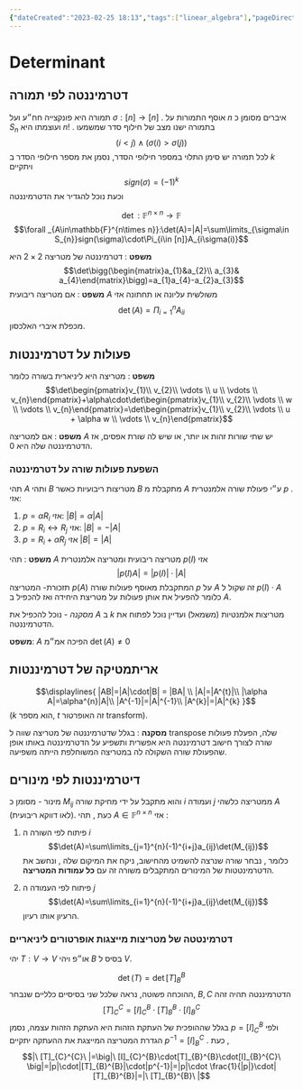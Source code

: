```yaml
---
{"dateCreated":"2023-02-25 18:13","tags":["linear_algebra"],"pageDirection":"rtl","dg-publish":true,"permalink":"/cs/linear-algebra/determinant/","dgPassFrontmatter":true}
---
```



# Determinant
## דטרמיננטה לפי תמורה
 תמורה היא פונקצייה חח״ע ועל $\sigma: [n]\rightarrow[n]$ . אוסף התמורות על $n$ איברים מסומן כ $S_{n}$ ועוצמתו היא $n!$ .
 בתמורה ישנו מצב של חילוף סדר שמשמעו 
 $$(i<j)\wedge(\sigma(i)>\sigma(j))$$
 לכל תמורה יש סימן התלוי במספר חילופי הסדר, נסמן את מספר חילופי הסדר ב $k$ ויתקיים
 $$sign(\sigma)=(-1)^{k}$$
 וכעת נוכל להגדיר את הדטרמיננטה 

$$\det : \mathbb{F}^{n\times n}\rightarrow \mathbb{F}$$
$$\forall _{A\in\mathbb{F}^{n\times n}}:\det(A)=|A|=\sum\limits_{\sigma\in S_{n}}sign(\sigma)\cdot\Pi_{i\in [n]}A_{i\sigma(i)}$$

__משפט__ : דטרמיננטה של מטריצה $2\times 2$ היא 
$$\det\bigg(\begin{matrix}a_{1}&a_{2}\\ a_{3}& a_{4}\end{matrix}\bigg)=a_{1}a_{4}-a_{2}a_{3}$$
__משפט__ : אם מטריצה ריבועית $A$ משולשית עליונה או תחתונה אזי 
$$\det(A)=\Pi_{i=1}^{n}A_{ii}$$
מכפלת איברי האלכסון.

## פעולות על דטרמיננטות 
__משפט__ : מטריצה היא ליניארית בשורה כלומר
$$\det\begin{pmatrix}v_{1}\\ v_{2}\\ \vdots \\ u \\ \vdots \\ v_{n}\end{pmatrix}+\alpha\cdot\det\begin{pmatrix}v_{1}\\ v_{2}\\ \vdots \\ w \\ \vdots \\ v_{n}\end{pmatrix}=\det\begin{pmatrix}v_{1}\\ v_{2}\\ \vdots \\ u + \alpha w \\ \vdots \\ v_{n}\end{pmatrix}$$

__משפט__ : אם למטריצה $A$ יש שתי שורות זהות או יותר, או שיש לה שורת אפסים, אז הדטרמיננטה שלה היא $0$.

### השפעת פעולות שורה על דטרמיננטה
תהי $A$ ותהי $B$ מטריצות ריבועיות כאשר $B$ מתקבלת מ $A$ ע״י פעולת שורה אלמנטרית $p$ . אזי: 
1) $p=\alpha R_{i}$  אזי: $|B|=\alpha|A|$ 
2) $p= R_{i}\leftrightarrow R_{j}$  אזי: $|B|=- |A|$ 
3) $p=R_{i}+\alpha R_{j}$ אזי $|B|=|A|$

__משפט__ : תהי $A$ מטריצה ריבועית ומטריצה אלמנטרית $p(I)$ אזי 
$$|p(I)A|=|p(I)|\cdot |A|$$
תזכורת- המטריצה $p(A)$ המתקבלת מאוסף פעולות שורה $p$ על $A$ זה שקול ל $p(I)\cdot A$ כלומר להפעיל את אותן פעולות על מטריצת היחידה ואז להכפיל ב $A$.

_מסקנה_ - נוכל להכפיל את $A$ ב $k$ מטריצות אלמנטיות (משמאל) ועדיין נוכל לפתוח את הדטרמיננטה.

__משפט__: $A$ הפיכה אמ״מ $\det(A)\neq 0$ 

## אריתמטיקה של דטרמיננטות 
$$\displaylines{
|AB|=|A|\cdot|B| = |BA| \\
|A|=|A^{t}|\\
|\alpha A|=\alpha^{n}|A|\\
|A^{-1}|=|A|^{-1}\\
|A^{k}|=|A|^{k}
}$$
($k$ הוא מספר, $t$ זה האופרטור transform).

__מסקנה__ : בגלל שדטרמיננטה של מטריצה שווה ל transpose שלה, הפעלת פעולות שורה לצורך חישוב דטרמיננטה היא אפשרית ותשפיע על הדטרמיננטה באותו אופן שהפעולת שורה השקולה לה במטריצה המשוחלפת הייתה משפיעה.

## דיטרמיננטות לפי מינורים 
מינור - מסומן כ $M_{ij}$ והוא מתקבל על ידי מחיקת שורה $i$ ועמודה $j$ ממטריצה כלשהי $A$ (לאו דווקא ריבועית). 
כעת , תהי $A\in\mathbb{F}^{n\times n}$  אזי :

1) פיתוח לפי השורה ה $i$
$$\det(A)=\sum\limits_{j=1}^{n}(-1)^{i+j}a_{ij}\det(M_{ij})$$
כלומר , נבחר שורה שנרצה להשמיט מהחישוב, ניקח את המיקום שלה , ונחשב את הדטרמינטטות של המינורים המתקבלים משורה זה עם __כל עמודות המטריצה__. 

2) פיתוח לפי העמודה ה $j$ 
$$\det(A)=\sum\limits_{i=1}^{n}(-1)^{i+j}a_{ij}\det(M_{ij})$$
הרעיון אותו רעיון. 


### דטרמינטטה של מטריצות מייצגות אופרטורים ליניאריים 
יהי $T:V\rightarrow V$ או״פ ויהי $B$ בסיס ל $V$.

$$\det(T)=\det[T]_{B}^{B}$$
ההוכחה פשוטה, נראה שלכל שני בסיסיים כלליים שנבחר, $B,C$ הדטרמיננטה תהיה זהה 
$$[T]_{C}^{C}=[I]_{C}^{B}\cdot[T]_{B}^{B}\cdot[I]_{B}^{C}$$
בגלל שההופכית של העתקת הזהות היא העתקת הזהות עצמה, נסמן $p=[I]_{C}^{B}$ ולפי הגדרת המטריצה המייצגת את ההעתקה יתקיים $p^{-1}=[I]_{B}^{C}$ . כעת ,
$$|\ [T]_{C}^{C}\ |=\big|\ [I]_{C}^{B}\cdot[T]_{B}^{B}\cdot[I]_{B}^{C}\ \big|=|p|\cdot|[T]_{B}^{B}|\cdot|p^{-1}|=|p|\cdot \frac{1}{|p|}\cdot|[T]_{B}^{B}|=|\ [T]_{B}^{B}\ |$$



